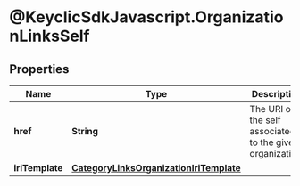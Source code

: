 # @KeyclicSdkJavascript.OrganizationLinksSelf

## Properties
Name | Type | Description | Notes
------------ | ------------- | ------------- | -------------
**href** | **String** | The URI of the self associated to the given organization. | [optional] 
**iriTemplate** | [**CategoryLinksOrganizationIriTemplate**](CategoryLinksOrganizationIriTemplate.md) |  | [optional] 


